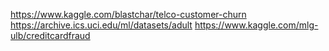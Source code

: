 https://www.kaggle.com/blastchar/telco-customer-churn 
https://archive.ics.uci.edu/ml/datasets/adult 
https://www.kaggle.com/mlg-ulb/creditcardfraud 
